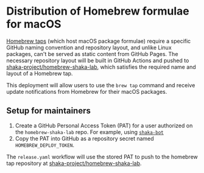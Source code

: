 # Distribution of Homebrew formulae for macOS

[Homebrew taps](https://docs.brew.sh/Taps) (which host macOS package formulae)
require a specific GitHub naming convention and repository layout, and unlike
Linux packages, can't be served as static content from GitHub Pages.  The
necessary repository layout will be built in GitHub Actions and pushed to
[shaka-project/homebrew-shaka-lab](https://github.com/shaka-project/homebrew-shaka-lab),
which satisfies the required name and layout of a Homebrew tap.

This deployment will allow users to use the `brew tap` command and receive
update notifications from Homebrew for their macOS packages.


## Setup for maintainers

1. Create a GitHub Personal Access Token (PAT) for a user authorized on the
   `homebrew-shaka-lab` repo.  For example, using
   [`shaka-bot`](https://github.com/shaka-bot)
2. Copy the PAT into GitHub as a repository secret named `HOMEBREW_DEPLOY_TOKEN`.

The `release.yaml` workflow will use the stored PAT to push to the homebrew tap
repository at
[shaka-project/homebrew-shaka-lab](https://github.com/shaka-project/homebrew-shaka-lab).
